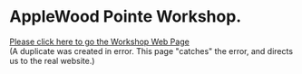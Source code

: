# AppleWood Pointe Workshop.
[Please click here to go the Workshop Web Page](www.github.com/johnbinford/applewood-pointe)</br>
(A duplicate was created in error.  This page "catches" the error, and directs us to the real website.)
